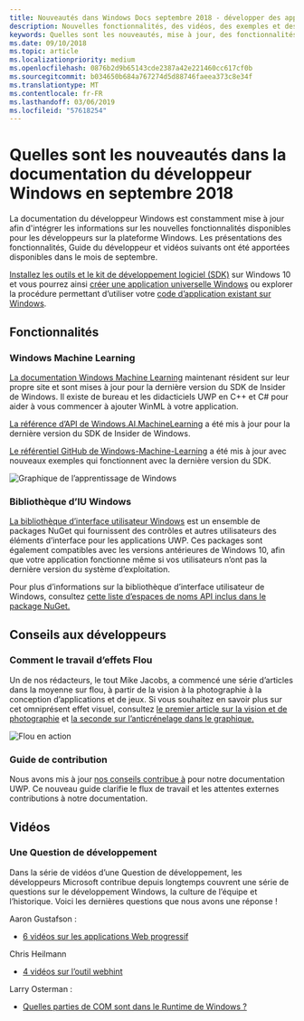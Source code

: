 ```yaml
---
title: Nouveautés dans Windows Docs septembre 2018 - développer des applications UWP
description: Nouvelles fonctionnalités, des vidéos, des exemples et des instructions destinées aux développeurs ont été ajoutés à la documentation pour développeurs Windows 10 pour septembre 2018.
keywords: Quelles sont les nouveautés, mise à jour, des fonctionnalités, des instructions destinées aux développeurs, Windows 10, septembre
ms.date: 09/10/2018
ms.topic: article
ms.localizationpriority: medium
ms.openlocfilehash: 0876b2d9b65143cde2387a42e221460cc617cf0b
ms.sourcegitcommit: b034650b684a767274d5d88746faeea373c8e34f
ms.translationtype: MT
ms.contentlocale: fr-FR
ms.lasthandoff: 03/06/2019
ms.locfileid: "57618254"
---
```

# <a name="whats-new-in-the-windows-developer-docs-in-september-2018"></a>Quelles sont les nouveautés dans la documentation du développeur Windows en septembre 2018

La documentation du développeur Windows est constamment mise à jour afin d'intégrer les informations sur les nouvelles fonctionnalités disponibles pour les développeurs sur la plateforme Windows. Les présentations des fonctionnalités, Guide du développeur et vidéos suivants ont été apportées disponibles dans le mois de septembre.

[Installez les outils et le kit de développement logiciel (SDK)](https://go.microsoft.com/fwlink/?LinkId=821431) sur Windows 10 et vous pourrez ainsi [créer une application universelle Windows](../get-started/create-uwp-apps.md) ou explorer la procédure permettant d’utiliser votre [code d’application existant sur Windows](../porting/index.md).

## <a name="features"></a>Fonctionnalités

### <a name="windows-machine-learning"></a>Windows Machine Learning

[La documentation Windows Machine Learning](https://docs.microsoft.com/windows/ai/) maintenant résident sur leur propre site et sont mises à jour pour la dernière version du SDK de Insider de Windows. Il existe de bureau et les didacticiels UWP en C++ et C# pour aider à vous commencer à ajouter WinML à votre application.

[La référence d’API de Windows.AI.MachineLearning](https://docs.microsoft.com/uwp/api/windows.ai.machinelearning) a été mis à jour pour la dernière version du SDK de Insider de Windows.

[Le référentiel GitHub de Windows-Machine-Learning](https://github.com/Microsoft/Windows-Machine-Learning) a été mis à jour avec nouveaux exemples qui fonctionnent avec la dernière version du SDK.

![Graphique de l’apprentissage de Windows](images/winml-graphic.png)

### <a name="windows-ui-library"></a>Bibliothèque d’IU Windows

[La bibliothèque d’interface utilisateur Windows](https://aka.ms/winui-docs) est un ensemble de packages NuGet qui fournissent des contrôles et autres utilisateurs des éléments d’interface pour les applications UWP. Ces packages sont également compatibles avec les versions antérieures de Windows 10, afin que votre application fonctionne même si vos utilisateurs n’ont pas la dernière version du système d’exploitation.

Pour plus d’informations sur la bibliothèque d’interface utilisateur de Windows, consultez [cette liste d’espaces de noms API inclus dans le package NuGet.](https://docs.microsoft.com/uwp/api/overview/winui/)

## <a name="developer-guidance"></a>Conseils aux développeurs

### <a name="how-blur-effects-work"></a>Comment le travail d’effets Flou

Un de nos rédacteurs, le tout Mike Jacobs, a commencé une série d’articles dans la moyenne sur flou, à partir de la vision à la photographie à la conception d’applications et de jeux. Si vous souhaitez en savoir plus sur cet omniprésent effet visuel, consultez [le premier article sur la vision et de photographie](https://medium.com/microsoft-design/science-in-the-system-how-blur-effects-work-8b0590996e09) et [la seconde sur l’anticrénelage dans le graphique.](https://medium.com/microsoft-design/science-in-the-system-how-blur-effects-work-part-2-c5589a738515)

![Flou en action](images/blur-example.jpg)

### <a name="contributing-guidance"></a>Guide de contribution

Nous avons mis à jour [nos conseils contribue à](https://github.com/MicrosoftDocs/windows-uwp/blob/docs/CONTRIBUTING.md) pour notre documentation UWP. Ce nouveau guide clarifie le flux de travail et les attentes externes contributions à notre documentation.

## <a name="videos"></a>Vidéos

### <a name="one-dev-question"></a>Une Question de développement

Dans la série de vidéos d’une Question de développement, les développeurs Microsoft contribue depuis longtemps couvrent une série de questions sur le développement Windows, la culture de l’équipe et l’historique. Voici les dernières questions que nous avons une réponse !

Aaron Gustafson :

* [6 vidéos sur les applications Web progressif](https://www.youtube.com/playlist?list=PLWs4_NfqMtoyPHoI-CIB71mEq-om6m35I)

Chris Heilmann

* [4 vidéos sur l’outil webhint](https://www.youtube.com/watch?v=eXfmxmiA00Y&list=PLWs4_NfqMtow00LM-vgyECAlMDxx84Q2v)

Larry Osterman :

* [Quelles parties de COM sont dans le Runtime de Windows ?](https://youtu.be/_nsMjHqRn1w)